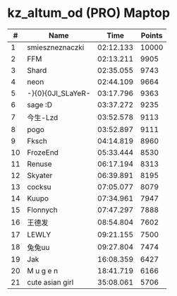 # kz_altum_od (PRO) Maptop

|  # | Name | Time | Points |
|-------------- | -------------- | -------------- | -------------- | 
| 1 | smieszneznaczki | 02:12.133 | 10000 | 
| 2 | FFM | 02:13.211 | 9905 | 
| 3 | Shard | 02:35.055 | 9743 | 
| 4 | neon | 02:44.109 | 9664 | 
| 5 | -}{0}{0JI_SLaYeR- | 03:17.796 | 9363 | 
| 6 | sage :D | 03:37.272 | 9235 | 
| 7 | 今生-Lzd | 03:52.578 | 9113 | 
| 8 | pogo | 03:52.897 | 9111 | 
| 9 | Fksch | 04:14.819 | 8960 | 
| 10 | FrozeEnd | 05:33.444 | 8530 | 
| 11 | Renuse | 06:17.194 | 8313 | 
| 12 | Skyater | 06:39.891 | 8195 | 
| 13 | cocksu | 07:05.077 | 8079 | 
| 14 | Kuupo | 07:34.961 | 7947 | 
| 15 | Flonnych | 07:47.297 | 7888 | 
| 16 | 王德发 | 08:54.804 | 7602 | 
| 17 | LEWLY | 09:21.155 | 7500 | 
| 18 | 兔兔uu | 09:27.804 | 7474 | 
| 19 | Jak | 16:08.359 | 6427 | 
| 20 | M u g e n | 18:41.719 | 6166 | 
| 21 | cute asian girl | 35:08.061 | 5706 | 

